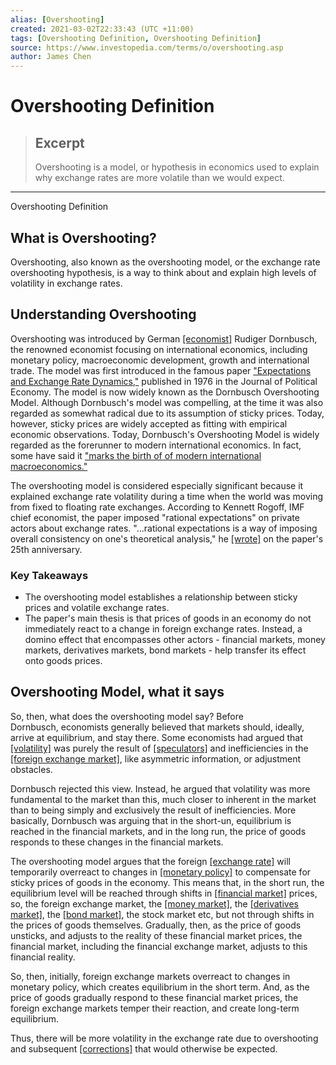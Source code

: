 ```yaml
---
alias: [Overshooting]
created: 2021-03-02T22:33:43 (UTC +11:00)
tags: [Overshooting Definition, Overshooting Definition]
source: https://www.investopedia.com/terms/o/overshooting.asp
author: James Chen
---
```


# Overshooting Definition

> ## Excerpt
> Overshooting is a model, or hypothesis in economics used to explain why exchange rates are more volatile than we would expect.

---

Overshooting Definition
## What is Overshooting?

Overshooting, also known as the overshooting model, or the exchange rate overshooting hypothesis, is a way to think about and explain high levels of volatility in exchange rates.

## Understanding Overshooting

Overshooting was introduced by German [[economist]](https://www.investopedia.com/terms/e/economist.asp) Rudiger Dornbusch, the renowned economist focusing on international economics, including monetary policy, macroeconomic development, growth and international trade. The model was first introduced in the famous paper ["Expectations and Exchange Rate Dynamics,"](http://www.mit.edu/~14.54/handouts/dornbusch76.pdf) published in 1976 in the Journal of Political Economy. The model is now widely known as the Dornbusch Overshooting Model. Although Dornbusch's model was compelling, at the time it was also regarded as somewhat radical due to its assumption of sticky prices. Today, however, sticky prices are widely accepted as fitting with empirical economic observations. Today, Dornbusch's Overshooting Model is widely regarded as the forerunner to modern international economics. In fact, some have said it ["marks the birth of of modern international macroeconomics."](http://www.imf.org/en/News/Articles/2015/09/28/04/53/sp112901)

The overshooting model is considered especially significant because it explained exchange rate volatility during a time when the world was moving from fixed to floating rate exchanges. According to Kennett Rogoff, IMF chief economist, the paper imposed "rational expectations" on private actors about exchange rates. "...rational expectations is a way of imposing overall consistency on one's theoretical analysis," he [[wrote]](https://www.imf.org/external/pubs/ft/wp/2002/wp0239.pdf) on the paper's 25th anniversary.

### Key Takeaways

-   The overshooting model establishes a relationship between sticky prices and volatile exchange rates.
-   The paper's main thesis is that prices of goods in an economy do not immediately react to a change in foreign exchange rates. Instead, a domino effect that encompasses other actors - financial markets, money markets, derivatives markets, bond markets - help transfer its effect onto goods prices.

## Overshooting Model, what it says

So, then, what does the overshooting model say? Before Dornbusch, economists generally believed that markets should, ideally, arrive at equilibrium, and stay there. Some economists had argued that [[volatility]](https://www.investopedia.com/terms/v/volatility.asp) was purely the result of [[speculators]](https://www.investopedia.com/terms/s/speculator.asp) and inefficiencies in the [[foreign exchange market]](https://www.investopedia.com/terms/forex/f/foreign-exchange-markets.asp), like asymmetric information, or adjustment obstacles.

Dornbusch rejected this view. Instead, he argued that volatility was more fundamental to the market than this, much closer to inherent in the market than to being simply and exclusively the result of inefficiencies. More basically, Dornbusch was arguing that in the short-un, equilibrium is reached in the financial markets, and in the long run, the price of goods responds to these changes in the financial markets. 

The overshooting model argues that the foreign [[exchange rate]](https://www.investopedia.com/terms/e/exchangerate.asp) will temporarily overreact to changes in [[monetary policy]](https://www.investopedia.com/terms/m/monetarypolicy.asp) to compensate for sticky prices of goods in the economy. This means that, in the short run, the equilibrium level will be reached through shifts in [[financial market]](https://www.investopedia.com/terms/f/financial-market.asp) prices, so, the foreign exchange market, the [[money market]](https://www.investopedia.com/terms/m/moneymarket.asp), the [[derivatives market]](https://www.investopedia.com/terms/d/derivative.asp), the [[bond market]](https://www.investopedia.com/terms/b/bondmarket.asp), the stock market etc, but not through shifts in the prices of goods themselves. Gradually, then, as the price of goods unsticks, and adjusts to the reality of these financial market prices, the financial market, including the financial exchange market, adjusts to this financial reality.

So, then, initially, foreign exchange markets overreact to changes in monetary policy, which creates equilibrium in the short term. And, as the price of goods gradually respond to these financial market prices, the foreign exchange markets temper their reaction, and create long-term equilibrium. 

Thus, there will be more volatility in the exchange rate due to overshooting and subsequent [[corrections]](https://www.investopedia.com/terms/c/correction.asp) that would otherwise be expected.
